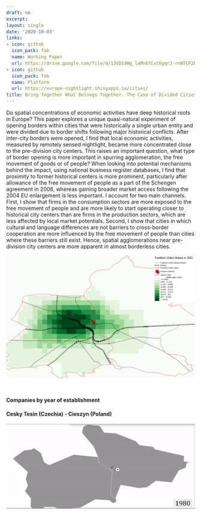 ```yaml
---
draft: no
excerpt: 
layout: single
date: '2020-10-03'
links:
- icon: github
  icon_pack: fab
  name: Working Paper
  url: https://drive.google.com/file/d/13VD1dWg_laMn6tCxt6gqrJ-rnNTCP2bm/view?usp=sharing
- ⁠icon: github
  icon_pack: fab
  name: Platform
  url: https://europe-nightlight.shinyapps.io/cities/
title: Bring Together What Belongs Together. The Case of Divided Cities in Europe
---
```


Do spatial concentrations of economic activities have deep historical roots in Europe? This paper explores a unique quasi-natural experiment of opening borders within cities that were historically a single urban entity and were divided due to border shifts following major historical conflicts. After inter-city borders were opened, I find that local economic activities, measured by remotely sensed nightlight, became more concentrated close to the pre-division city centers. This raises an important question, what type of border opening is more important in spurring agglomeration, the free movement of goods or of people? When looking into potential mechanisms behind the impact, using national business register databases, I find that proximity to former historical centers is more prominent, particularly after allowance of the free movement of people as a part of the Schengen agreement in 2008, whereas gaining broader market access following the 2004 EU enlargement is less important. I account for two main channels. First, I show that firms in the consumption sectors are more exposed to the free movement of people and are more likely to start operating closer to historical city centers than are firms in the production sectors, which are less affected by local market potentials. Second, I show that cities in which cultural and language differences are not barriers to cross-border cooperation are more influenced by the free movement of people than cities where these barriers still exist. Hence, spatial agglomerations near pre-division city centers are more apparent in almost borderless cities.

<style>
  .zoom {
    transition: transform 0.2s; /* Animation */
  }
  .zoom:hover {
    transform: scale(1.5); /* (150% zoom) */
  }
</style>

<img src="featured.png" alt="Description of image" style="width:1000px;" class="zoom">

#### Companies by year of establishment
#### Cesky Tesin (Czechia) - Cieszyn (Poland)
<style>
  .zoom {
    transition: transform 0.2s; /* Animation */
  }
  .zoom:hover {
    transform: scale(1.5); /* (150% zoom) */
  }
</style>

<img src="fe1.png" alt="Description of image" style="width:1000px;" class="zoom">
